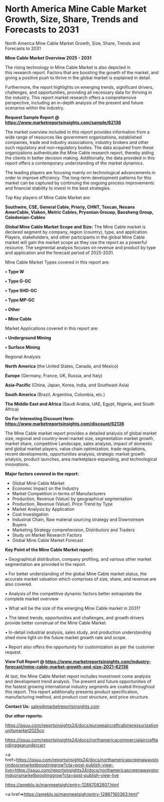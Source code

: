 # North America Mine Cable Market Growth, Size, Share, Trends and Forecasts to 2031
North America Mine Cable Market Growth, Size, Share, Trends and Forecasts to 2031

<Strong> Mine Cable Market Overview 2025 - 2031</strong>

The rising technology in Mine Cable Market is also depicted in this research report. Factors that are boosting the growth of the market, and giving a positive push to thrive in the global market is explained in detail.

Furthermore, the report highlights on emerging trends, significant drivers, challenges, and opportunities, providing all necessary data for thriving in the industry. This report market research offers a comprehensive perspective, including an in-depth analysis of the present and future scenarios within the industry.

<strong>Request Sample Report @ <a href=https://www.marketreportsinsights.com/sample/62136>https://www.marketreportsinsights.com/sample/62136</a></strong>

The market overview included in this report provides information from a wide range of resources like government organizations, established companies, trade and industry associations, industry brokers and other such regulatory and non-regulatory bodies. The data acquired from these organizations authenticate the Mine Cable research report, thereby aiding the clients in better decision making. Additionally, the data provided in this report offers a contemporary understanding of the market dynamics.

The leading players are focusing mainly on technological advancements in order to improve efficiency. The long-term development patterns for this market can be captured by continuing the ongoing process improvements and financial stability to invest in the best strategies.

Top Key players of Mine Cable Market are:

<strong>Southwire, CSE, General Cable, Prioriy, CHNT, Texcan, Nexans AmerCable, Viakon, Metric Cables, Prysmian Grouop, Baosheng Group, Caledonian-Cables</strong>

<strong><b>Global Mine Cable Market Scope and Size:</b></strong>
The Mine Cable market is declared segment by company, region (country), type, and application. Players, stakeholders, and other participants in the global Mine Cable market will gain the market scope as they use the report as a powerful resource. The segmental analysis focuses on revenue and product by type and application and the forecast period of 2025-2031.

Mine Cable Market Types covered in this report are:

<strong>• Type W

• Type G-GC

• Type SHD-GC

• Type MP-GC

• Other

• Mine Cable</strong>

Market Applications covered in this report are:

<strong>• Underground Mining

• Surface Mining</strong> 

Regional Analysis

<strong>North America</strong> (the United States, Canada, and Mexico)

<strong>Europe</strong> (Germany, France, UK, Russia, and Italy)

<strong>Asia-Pacific</strong> (China, Japan, Korea, India, and Southeast Asia)

<strong>South America</strong> (Brazil, Argentina, Colombia, etc.)

<strong>The Middle East and Africa</strong> (Saudi Arabia, UAE, Egypt, Nigeria, and South Africa)

<strong>Go For Interesting Discount Here: <a href=https://www.marketreportsinsights.com/discount/62136>https://www.marketreportsinsights.com/discount/62136</a></strong>

The Mine Cable market report provides a detailed analysis of global market size, regional and country-level market size, segmentation market growth, market share, competitive Landscape, sales analysis, impact of domestic and global market players, value chain optimization, trade regulations, recent developments, opportunities analysis, strategic market growth analysis, product launches, area marketplace expanding, and technological innovations.

<strong><b>Major factors covered in the report:</b></strong>
<ul>
  <li>Global Mine Cable Market </li>
  <li>Economic Impact on the Industry</li>
  <li>Market Competition in terms of Manufacturers</li>
  <li>Production, Revenue (Value) by geographical segmentation</li>
  <li>Production, Revenue (Value), Price Trend by Type</li>
  <li>Market Analysis by Application</li>
  <li>Cost Investigation</li>
  <li>Industrial Chain, Raw material sourcing strategy and Downstream Buyers</li>
  <li>Marketing Strategy comprehension, Distributors and Traders</li>
  <li>Study on Market Research Factors</li>
  <li>Global Mine Cable Market Forecast</li>
</ul>

<strong><b>Key Point of the Mine Cable Market report:</b></strong>

• Geographical distribution, company profiling, and various other market segmentation are provided in the report.

• For better understanding of the global Mine Cable market status, the accurate market valuation which comprises of size, share, and revenue are also covered.

• Analysis of the competitive dynamic factors better extrapolate the complete market overview

• What will be the size of the emerging Mine Cable market in 2031?

• The latest trends, opportunities and challenges, and growth drivers provide better construal of the Mine Cable Market.

• In-detail industrial analysis, sales study, and production understanding shed more light on the future market growth rate and scope.

• Report also offers the opportunity for customization as per the customer request.

<strong><b>View Full Report @ <a href=https://www.marketreportsinsights.com/industry-forecast/mine-cable-market-growth-and-size-2021-62136>https://www.marketreportsinsights.com/industry-forecast/mine-cable-market-growth-and-size-2021-62136</a></b></strong>


At last, the Mine Cable Market report includes investment come analysis and development trend analysis. The present and future opportunities of the fastest growing international industry segments are coated throughout this report. This report additionally presents product specification, manufacturing method, and product cost structure, and price structure.

<strong>Contact Us:</strong>
sales@marketreportsinsights.com

<strong>Our other reports:</strong>

<a href=https://issuu.com/reportsinsights24/docs/europeaircraftcabinpressurizationunitsmarket2025co>https://issuu.com/reportsinsights24/docs/europeaircraftcabinpressurizationunitsmarket2025co</a>

<a href=https://issuu.com/reportsinsights24/docs/northamericacommercialaircraftlandinggearundercarr>https://issuu.com/reportsinsights24/docs/northamericacommercialaircraftlandinggearundercarr</a>

<a href=https://issuu.com/reportsinsights24/docs/northamericascreenawaystormdoorsmarketboostinggrow?cta=post-publish-view-live>https://issuu.com/reportsinsights24/docs/northamericascreenawaystormdoorsmarketboostinggrow?cta=post-publish-view-live</a>

<a href=https://ameblo.jp/manmeetsigh/entry-12887082807.html>https://ameblo.jp/manmeetsigh/entry-12887082807.html</a>

<a href=>https://ameblo.jp/manmeetsigh/entry-12887160363.html</a>"
